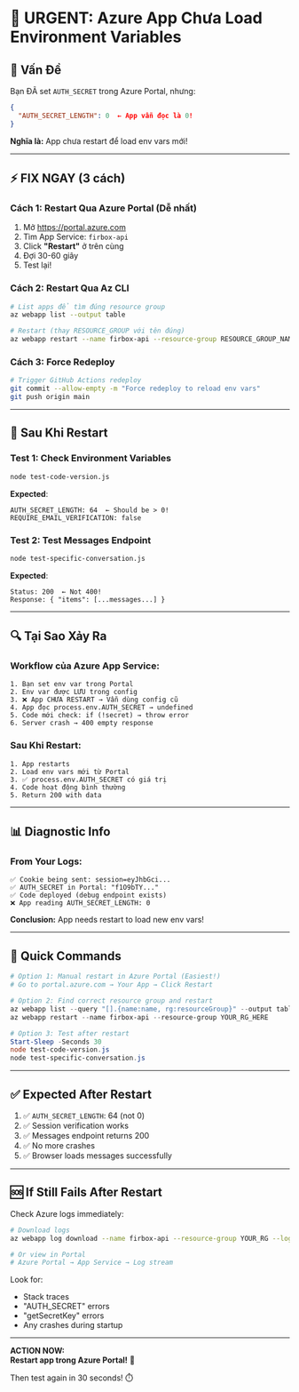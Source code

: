 # 🚨 URGENT: Azure App Chưa Load Environment Variables

## 🎯 Vấn Đề

Bạn ĐÃ set `AUTH_SECRET` trong Azure Portal, nhưng:

```json
{
  "AUTH_SECRET_LENGTH": 0  ← App vẫn đọc là 0!
}
```

**Nghĩa là:** App chưa restart để load env vars mới!

---

## ⚡ FIX NGAY (3 cách)

### Cách 1: Restart Qua Azure Portal (Dễ nhất)

1. Mở https://portal.azure.com
2. Tìm App Service: `firbox-api`
3. Click **"Restart"** ở trên cùng
4. Đợi 30-60 giây
5. Test lại!

### Cách 2: Restart Qua Az CLI

```bash
# List apps để tìm đúng resource group
az webapp list --output table

# Restart (thay RESOURCE_GROUP với tên đúng)
az webapp restart --name firbox-api --resource-group RESOURCE_GROUP_NAME
```

### Cách 3: Force Redeploy

```bash
# Trigger GitHub Actions redeploy
git commit --allow-empty -m "Force redeploy to reload env vars"
git push origin main
```

---

## 🧪 Sau Khi Restart

### Test 1: Check Environment Variables

```bash
node test-code-version.js
```

**Expected**:
```
AUTH_SECRET_LENGTH: 64  ← Should be > 0!
REQUIRE_EMAIL_VERIFICATION: false
```

### Test 2: Test Messages Endpoint

```bash
node test-specific-conversation.js
```

**Expected**:
```
Status: 200  ← Not 400!
Response: { "items": [...messages...] }
```

---

## 🔍 Tại Sao Xảy Ra

### Workflow của Azure App Service:

```
1. Bạn set env var trong Portal
2. Env var được LƯU trong config
3. ❌ App CHƯA RESTART → Vẫn dùng config cũ
4. App đọc process.env.AUTH_SECRET → undefined
5. Code mới check: if (!secret) → throw error
6. Server crash → 400 empty response
```

### Sau Khi Restart:

```
1. App restarts
2. Load env vars mới từ Portal
3. ✅ process.env.AUTH_SECRET có giá trị
4. Code hoạt động bình thường
5. Return 200 with data
```

---

## 📊 Diagnostic Info

### From Your Logs:

```
✅ Cookie being sent: session=eyJhbGci...
✅ AUTH_SECRET in Portal: "f1O9bTY..."
✅ Code deployed (debug endpoint exists)
❌ App reading AUTH_SECRET_LENGTH: 0
```

**Conclusion:** App needs restart to load new env vars!

---

## 🎯 Quick Commands

```powershell
# Option 1: Manual restart in Azure Portal (Easiest!)
# Go to portal.azure.com → Your App → Click Restart

# Option 2: Find correct resource group and restart
az webapp list --query "[].{name:name, rg:resourceGroup}" --output table
az webapp restart --name firbox-api --resource-group YOUR_RG_HERE

# Option 3: Test after restart
Start-Sleep -Seconds 30
node test-code-version.js
node test-specific-conversation.js
```

---

## ✅ Expected After Restart

1. ✅ `AUTH_SECRET_LENGTH`: 64 (not 0)
2. ✅ Session verification works
3. ✅ Messages endpoint returns 200
4. ✅ No more crashes
5. ✅ Browser loads messages successfully

---

## 🆘 If Still Fails After Restart

Check Azure logs immediately:

```bash
# Download logs
az webapp log download --name firbox-api --resource-group YOUR_RG --log-file logs.zip

# Or view in Portal
# Azure Portal → App Service → Log stream
```

Look for:
- Stack traces
- "AUTH_SECRET" errors
- "getSecretKey" errors
- Any crashes during startup

---

**ACTION NOW:**  
**Restart app trong Azure Portal!** 🔄

Then test again in 30 seconds! ⏱️

